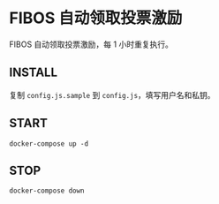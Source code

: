 # FIBOS 自动领取投票激励

FIBOS 自动领取投票激励，每 1 小时重复执行。

## INSTALL
复制 `config.js.sample` 到 `config.js`，填写用户名和私钥。

## START
```
docker-compose up -d
```

## STOP
```
docker-compose down
```
